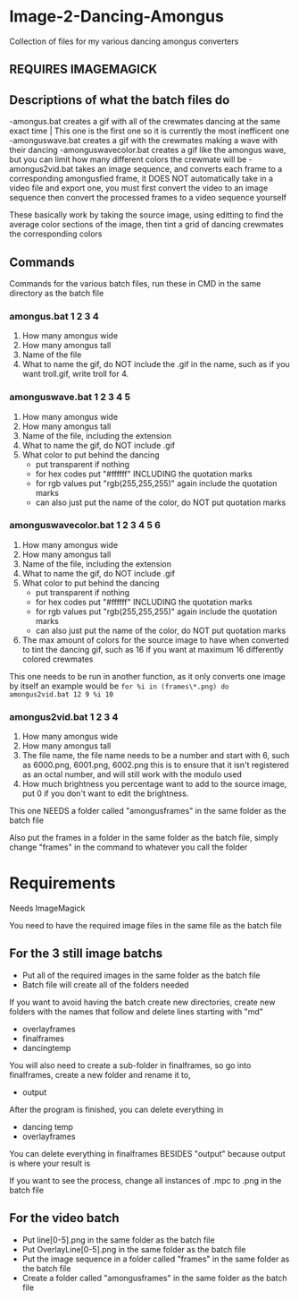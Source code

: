 # Image-2-Dancing-Amongus
Collection of files for my various dancing amongus converters

## REQUIRES IMAGEMAGICK

## Descriptions of what the batch files do

-amongus.bat creates a gif with all of the crewmates dancing at the same exact time | This one is the first one so it is currently the most inefficent one
-amonguswave.bat creates a gif with the crewmates making a wave with their dancing
-amonguswavecolor.bat creates a gif like the amongus wave, but you can limit how many different colors the crewmate will be
-amongus2vid.bat takes an image sequence, and converts each frame to a corresponding amongusfied frame, it DOES NOT automatically take in a video file and export one, you must first convert the video to an image sequence then convert the processed frames to a video sequence yourself

These basically work by taking the source image, using editting to find the average color sections of the image, then tint a grid of dancing crewmates the corresponding colors

## Commands

Commands for the various batch files, run these in CMD in the same directory as the batch file

### amongus.bat 1 2 3 4

1. How many amongus wide
2. How many amongus tall
3. Name of the file
4. What to name the gif, do NOT include the .gif in the name, such as if you want troll.gif, write troll for 4.

### amonguswave.bat 1 2 3 4 5 

1. How many amongus wide
2. How many amongus tall
3. Name of the file, including the extension
4. What to name the gif, do NOT include .gif
5. What color to put behind the dancing
   - put transparent if nothing
   - for hex codes put "#ffffff" INCLUDING the quotation marks
   - for rgb values put "rgb(255,255,255)" again include the quotation marks
   - can also just put the name of the color, do NOT put quotation marks 

### amonguswavecolor.bat 1 2 3 4 5 6

1. How many amongus wide
2. How many amongus tall
3. Name of the file, including the extension
4. What to name the gif, do NOT include .gif
5. What color to put behind the dancing
   - put transparent if nothing
   - for hex codes put "#ffffff" INCLUDING the quotation marks
   - for rgb values put "rgb(255,255,255)" again include the quotation marks
   - can also just put the name of the color, do NOT put quotation marks 
6. The max amount of colors for the source image to have when converted to tint the dancing gif, such as 16 if you want at maximum 16 differently colored crewmates

This one needs to be run in another function, as it only converts one image by itself
an example would be
`
for %i in (frames\*.png) do amongus2vid.bat 12 9 %i 10
`

### amongus2vid.bat 1 2 3 4

1. How many amongus wide
2. How many amongus tall
3. The file name, the file name needs to be a number and start with 6, such as 6000.png, 6001.png, 6002.png this is to ensure that it isn't registered as an octal number, and will still work with the modulo used 
4. How much brightness you percentage want to add to the source image, put 0 if you don't want to edit the brightness.

This one NEEDS a folder called "amongusframes" in the same folder as the batch file

Also put the frames in a folder in the same folder as the batch file, simply change "frames\" in the command to whatever you call the folder


# Requirements

Needs ImageMagick

You need to have the required image files in the same file as the batch file

## For the 3 still image batchs

- Put all of the required images in the same folder as the batch file
- Batch file will create all of the folders needed


If you want to avoid having the batch create new directories, create new folders with the names that follow and delete lines starting with "md"

- overlayframes
- finalframes
- dancingtemp

You will also need to create a sub-folder in finalframes, so go into finalframes, create a new folder and rename it to,
- output

After the program is finished, you can delete everything in 
- dancing temp
- overlayframes

You can delete everything in finalframes BESIDES "output" because output is where your result is

If you want to see the process, change all instances of .mpc to .png in the batch file

## For the video batch

- Put line[0-5].png in the same folder as the batch file
- Put OverlayLine[0-5].png in the same folder as the batch file
- Put the image sequence in a folder called "frames" in the same folder as the batch file
- Create a folder called "amongusframes" in the same folder as the batch file
